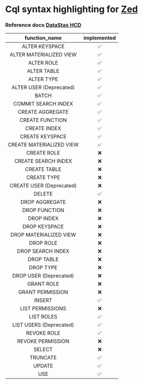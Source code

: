 # Cql syntax highlighting for [Zed](https://zed.dev/)

### Reference docs [DataStax HCD](https://docs.datastax.com/en/cql/hcd/reference/cql-reference-about.html)

| function_name              | implemented   |
|:--------------------------:|:-------------:|
| ALTER KEYSPACE              | :white_check_mark: |
| ALTER MATERIALIZED VIEW     | :white_check_mark: |
| ALTER ROLE                  | :white_check_mark: |
| ALTER TABLE                 | :white_check_mark: |
| ALTER TYPE                  | :white_check_mark: |
| ALTER USER (Deprecated)     | :white_check_mark: |
| BATCH                       | :white_check_mark: |
| COMMIT SEARCH INDEX         | :white_check_mark: |
| CREATE AGGREGATE            | :white_check_mark: |
| CREATE FUNCTION             | :white_check_mark: |
| CREATE INDEX                | :white_check_mark: |
| CREATE KEYSPACE             | :white_check_mark: |
| CREATE MATERIALIZED VIEW    | :white_check_mark: |
| CREATE ROLE                 | :x:                |
| CREATE SEARCH INDEX         | :x:                |
| CREATE TABLE                | :x:                |
| CREATE TYPE                 | :x:                |
| CREATE USER (Deprecated)    | :x:                |
| DELETE                      | :white_check_mark: |
| DROP AGGREGATE              | :x:                |
| DROP FUNCTION               | :x:                |
| DROP INDEX                  | :x:                |
| DROP KEYSPACE               | :x:                |
| DROP MATERIALIZED VIEW      | :x:                |
| DROP ROLE                   | :x:                |
| DROP SEARCH INDEX           | :x:                |
| DROP TABLE                  | :x:                |
| DROP TYPE                   | :x:                |
| DROP USER (Deprecated)      | :x:                |
| GRANT ROLE                  | :x:                |
| GRANT PERMISSION            | :x:                |
| INSERT                      | :white_check_mark: |
| LIST PERMISSIONS            | :x:                |
| LIST ROLES                  |:white_check_mark:  |
| LIST USERS (Deprecated)     | :white_check_mark: |
| REVOKE ROLE                 | :white_check_mark: |
| REVOKE PERMISSION           | :x:                |
| SELECT                      | :x:                |
| TRUNCATE                    | :white_check_mark: |
| UPDATE                      | :white_check_mark: |
| USE                         | :white_check_mark: |
